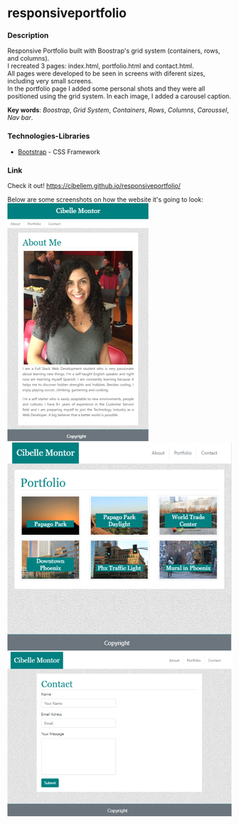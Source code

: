 
# responsiveportfolio 

### Description
Responsive Portfolio built with Boostrap's grid system (containers, rows, and columns). <br> 
I recreated 3 pages: index.html, portfolio.html and contact.html.<br> All pages were developed to be seen in screens with diferent sizes, including very small screens.<br>
In the portfolio page I added some personal shots and they were all positioned  using the grid system. In each image, I added a carousel caption.


**Key words**: 
    *Boostrap*,
    *Grid System*,
    *Containers*,
    *Rows*,
    *Columns*,
    *Caroussel*,
    *Nav bar*.
    
### Technologies-Libraries
- [Bootstrap](https://getbootstrap.com/) - CSS Framework

### Link
Check it out! 
https://cibellem.github.io/responsiveportfolio/


Below are some screenshots on how the website it's going to look: <br>
![Index 640px](assets/640index.png) <br>
![Portfolio 768px](assets/768portfolio.png) <br>
![Contact 980px](assets/980contact.png) <br>


